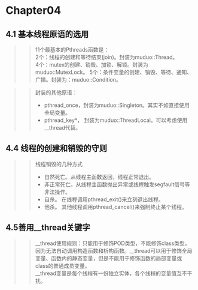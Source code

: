 # Chapter04
## 4.1 基本线程原语的选用
>> 11个最基本的Pthreads函数是：  
>> 2个：线程的创建和等待结束(join)。封装为muduo::Thread。  
>> 4个：mutex的创建、销毁、加锁、解锁。封装为muduo::MutexLock。
>> 5个：条件变量的创建、销毁、等待、通知、广播。封装为：muduo::Condition。

>> 封装的其他原语：
>> * pthread_once，封装为muduo::Singleton<T>。其实不如直接使用全局变量。
>> * pthread_key*， 封装为muduo::ThreadLocal<T>。可以考虑使用__thread代替。

## 4.4 线程的创建和销毁的守则 
>>线程销毁的几种方式 
>> * 自然死亡。从线程主函数返回，线程正常退出。
>> * 非正常死亡。从线程主函数抛出异常或线程触发segfault信号等非法操作。
>> * 自杀。 在线程调用pthread_exit()来立刻退出线程。
>> * 他杀。 其他线程调用pthread_cancel()来强制终止某个线程。

## 4.5善用__thread关键字
>> __thread使用规则：只能用于修饰POD类型，不能修饰class类型，因为无法自动调用构造函数和析构函数。__thread可以用于修饰全局变量、函数内的静态变量，但是不能用于修饰函数的局部变量或class的普通成员变量。  
>> __thread变量是每个线程有一份独立实体，各个线程的变量值互不干扰。